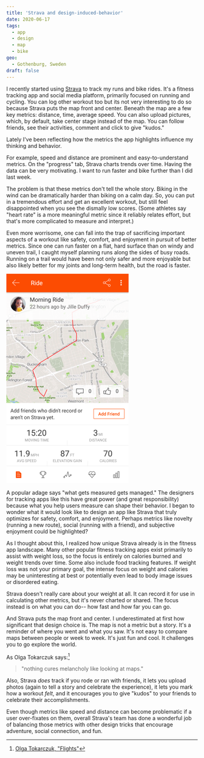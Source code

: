```yaml
---
title: 'Strava and design-induced-behavior'
date: 2020-06-17
tags:
  - app
  - design
  - map
  - bike
geo:
  - Gothenburg, Sweden
draft: false
---
```


I recently started using [Strava](https://www.strava.com) to track my runs and bike rides. It's a fitness tracking app and social media platform, primarily focused on running and cycling. You can log other workout too but its not very interesting to do so because Strava puts the map front and center. Beneath the map are a few key metrics: distance, time, average speed. You can also upload pictures, which, by default, take center stage instead of the map. You can follow friends, see their activities, comment and click to give "kudos."

Lately I've been reflecting how the metrics the app highlights influence my thinking and behavior.

For example, speed and distance are prominent and easy-to-understand metrics. On the "progress" tab, Strava charts trends over time. Having the data can be very motivating. I want to run faster and bike further than I did last week.

The problem is that these metrics don't tell the whole story. Biking in the wind can be dramatically harder than biking on a calm day. So, you can put in a tremendous effort and get an excellent workout, but still feel disappointed when you see the dismally low scores. (Some athletes say "heart rate" is a more meaningful metric since it reliably relates effort, but that's more complicated to measure and interpret.)

Even more worrisome, one can fall into the trap of sacrificing important aspects of a workout like safety, comfort, and enjoyment in pursuit of better metrics. Since one can run faster on a flat, hard surface than on windy and uneven trail, I caught myself planning runs along the sides of busy roads. Running on a trail would have been not only safer and more enjoyable but also likely better for my joints and long-term health, but the road is faster.

![Screenshot of Strava app](img/strava_example.png)

A popular adage says "what gets measured gets managed." The designers for tracking apps like this have great power (and great responsibility) because what you help users measure can shape their behavior. I began to wonder what it would look like to design an app like Strava that truly optimizes for safety, comfort, and enjoyment. Perhaps metrics like novelty (running a new route), social (running with a friend), and subjective enjoyment could be highlighted?

As I thought about this, I realized how unique Strava already is in the fitness app landscape. Many other popular fitness tracking apps exist primarily to assist with weight loss, so the focus is entirely on calories burned and weight trends over time. Some also include food tracking features. If weight loss was not your primary goal, the intense focus on weight and calories may be uninteresting at best or potentially even lead to body image issues or disordered eating.

Strava doesn't really care about your weight at all. It can record it for use in calculating other metrics, but it's never charted or shared. The focus instead is on what you can do-- how fast and how far you can go.

And Strava puts the map front and center. I underestimated at first how significant that design choice is. The map is not a metric but a story. It's a reminder of where you went and what you saw. It's not easy to compare maps between people or week to week. It's just fun and cool. It challenges you to go explore the world.

As Olga Tokarczuk says:[^1]

> "nothing cures melancholy like looking at maps."

Also, Strava _does_ track if you rode or ran with friends, it lets you upload photos (again to tell a story and celebrate the experience), it lets you mark how a workout _felt_, and it encourages you to give "kudos" to your friends to celebrate their accomplishments.

Even though metrics like speed and distance can become problematic if a user over-fixates on them, overall Strava's team has done a wonderful job of balancing those metrics with other design tricks that encourage adventure, social connection, and fun.

[^1]: [Olga Tokarczuk, "Flights"](https://www.goodreads.com/work/quotes/57944891-bieguni)
